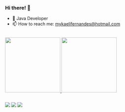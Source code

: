 ### Hi there! 👋

- 🌱 Java Developer
- 📫 How to reach me: mykaelifernandes@hotmail.com

##

<div>
<a href="https://github.com/mykaelifernandes">
  <img height="180em" src="https://github-readme-stats.vercel.app/api?username=mykaelifernandes&show_icons=false&theme=radical&include_all_commits=true&count_private=true"/>
  <img height="180em" src="https://github-readme-stats.vercel.app/api/top-langs/?username=mykaelifernandes&layout=compact&langs_count=7&theme=radical"/>
</div>
   
  ##
  
 <div> 
  <a href="https://www.youtube.com/channel/UCwGG6fLYIj0ZI6BEqwFKy3Q" target="_blank"><img src="https://img.shields.io/badge/YouTube-FF0000?style=for-the-badge&logo=youtube&logoColor=white" target="_blank"></a>
  <a href="https://instagram.com/mykaelifernandes" target="_blank"><img src="https://img.shields.io/badge/-Instagram-%23E4405F?style=for-the-badge&logo=instagram&logoColor=white" target="_blank"></a>
  <a href="https://www.linkedin.com/in/mykaeli-fernandes-9931a1214/" target="_blank"><img src="https://img.shields.io/badge/-LinkedIn-%230077B5?style=for-the-badge&logo=linkedin&logoColor=white" target="_blank"></a> 
